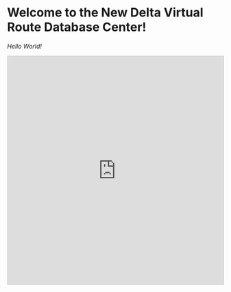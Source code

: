 # Welcome to the New Delta Virtual Route Database Center!

*Hello World!*

<iframe class="airtable-embed" src="https://airtable.com/embed/shrbcfKQ5WHfPh1sf?backgroundColor=blue" frameborder="0" onmousewheel="" width="100%" height="533" style="background: transparent; border: 1px solid #ccc;"></iframe>
